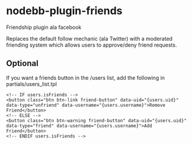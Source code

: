 # nodebb-plugin-friends

Friendship plugin ala facebook

Replaces the default follow mechanic (ala Twitter) with a moderated friending system which allows users to approve/deny friend requests.


## Optional

If you want a friends button in the /users list, add the following in partials/users_list.tpl

```
<!-- IF users.isFriends -->
<button class="btn btn-link friend-button" data-uid="{users.uid}" data-type="unfriend" data-username="{users.username}">Remove Friend</button>
<!-- ELSE -->
<button class="btn btn-warning friend-button" data-uid="{users.uid}" data-type="friend" data-username="{users.username}">Add Friend</button>
<!-- ENDIF users.isFriends -->
```
